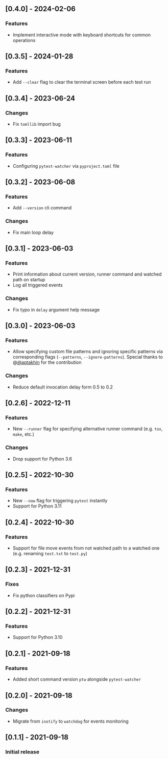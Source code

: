 ## [0.4.0] - 2024-02-06

### Features

- Implement interactive mode with keyboard shortcuts for common operations

## [0.3.5] - 2024-01-28

### Features

- Add `--clear` flag to clear the terminal screen before each test run

## [0.3.4] - 2023-06-24

### Changes

- Fix `tomllib` import bug

## [0.3.3] - 2023-06-11

### Features

- Configuring `pytest-watcher` via `pyproject.toml` file

## [0.3.2] - 2023-06-08

### Features

- Add `--version` cli command

### Changes

- Fix main loop delay

## [0.3.1] - 2023-06-03

### Features

- Print information about current version, runner command and watched path on startup
- Log all triggered events

### Changes

- Fix typo in `delay` argument help message

## [0.3.0] - 2023-06-03

### Features

- Allow specifying custom file patterns and ignoring specific patterns via corresponding flags (`--patterns`, `--ignore-patterns`). Special thanks to @[@aptakhin](https://github.com/aptakhin) for the contribution

### Changes

- Reduce default invocation delay form 0.5 to 0.2

## [0.2.6] - 2022-12-11

### Features

- New `--runner` flag for specifying alternative runner command (e.g. `tox`, `make`, etc.)

### Changes

- Drop support for Python 3.6

## [0.2.5] - 2022-10-30

### Features

- New `--now` flag for triggering `pytest` instantly
- Support for Python 3.11

## [0.2.4] - 2022-10-30

### Features

- Support for file move events from not watched path to a watched one (e.g. renaming `test.txt` to `test.py`)

## [0.2.3] - 2021-12-31

### Fixes

- Fix python classifiers on Pypi

## [0.2.2] - 2021-12-31

### Features

- Support for Python 3.10

## [0.2.1] - 2021-09-18

### Features

- Added short command version `ptw` alongside `pytest-watcher`

## [0.2.0] - 2021-09-18

### Changes

- Migrate from `inotify` to `watchdog` for events monitoring

## [0.1.1] - 2021-09-18

### Initial release
